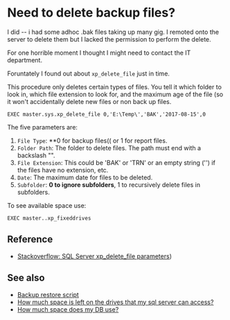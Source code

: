 ﻿# Need to delete backup files?

I did -- i had some adhoc .bak files taking up many gig. I remoted onto the server to delete them but I lacked the permission to perform the delete.

For one horrible moment I thought I might need to contact the IT department.

Foruntately I found out about `xp_delete_file` just in time.

This procedure only deletes certain types of files. You tell it which folder to look in, which file extension to look for, and the maximum age of the file (so it won't accidentally delete new files or non back up files.

	EXEC master.sys.xp_delete_file 0,'E:\Temp\','BAK','2017-08-15',0

The five parameters are:

1. `File Type`: **0 for backup files(( or 1 for report files.
2. `Folder Path`: The folder to delete files. The path must end with a backslash "\".
3. `File Extension`: This could be 'BAK' or 'TRN' or an empty string ('') if the files have no extension, etc.
4. `Date`: The maximum date for files to be deleted.
5. `Subfolder`: **0 to ignore subfolders**, 1 to recursively delete files in subfolders.

To see available space use:

	EXEC master..xp_fixeddrives

## Reference

 * [Stackoverflow: SQL Server xp_delete_file parameters](https://stackoverflow.com/questions/24582996/sql-server-xp-delete-file-parameters))

## See also

 * [Backup restore script](backup_restore_script.md)
 * [How much space is left on the drives that my sql server can access?](drive_sizes.md)
 * [How much space does my DB use?](how_much_space_does_my_db_use.md)